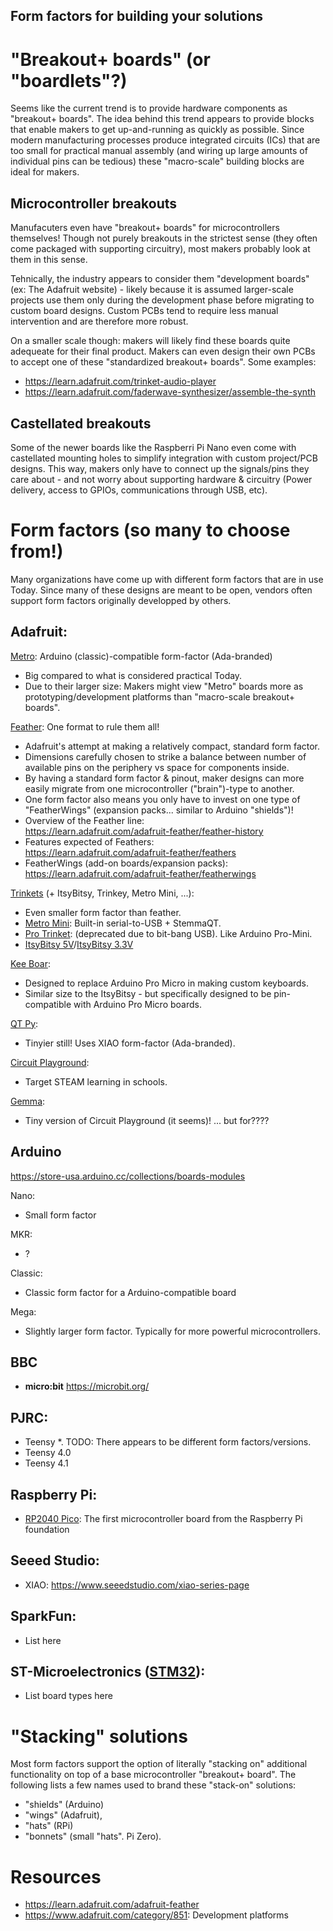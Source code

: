 [SparkFun]: <https://www.sparkfun.com/>
[STM32]: <https://www.st.com/en/microcontrollers-microprocessors/stm32-32-bit-arm-cortex-mcus.html>
[RPi-Pico]: <https://www.raspberrypi.com/products/raspberry-pi-pico/>
[Ada-Metro]: <https://www.adafruit.com/category/818>
[Ada-Feather]: <https://www.adafruit.com/category/777>
[Ada-Trinkets]: <https://www.adafruit.com/category/261>
[Ada-QTPy]: <https://www.adafruit.com/category/595>
[Ada-CktPlay]: <https://www.adafruit.com/category/888>
[Ada-Gemma]: <https://www.adafruit.com/category/868>

## Form factors for building your solutions
<!----------------------------------------------------------------------------->

# "Breakout+ boards" (or "boardlets"?)
Seems like the current trend is to provide hardware components as "breakout+
boards".  The idea behind this trend appears to provide blocks that enable
makers to get up-and-running as quickly as possible. Since modern manufacturing
processes produce integrated circuits (ICs) that are too small for practical
manual assembly (and wiring up large amounts of individual pins can be tedious)
these "macro-scale" building blocks are ideal for makers.

## Microcontroller breakouts
Manufacuters even have "breakout+ boards" for microcontrollers themselves!
Though not purely breakouts in the strictest sense (they often come packaged
with supporting circuitry), most makers probably look at them in this sense.

Tehnically, the industry appears to consider them "development boards" (ex:
The Adafruit website) - likely because it is assumed larger-scale projects
use them only during the development phase before migrating to custom board
designs. Custom PCBs tend to require less manual intervention and are therefore
more robust.

On a smaller scale though: makers will likely find these boards quite adequeate
for their final product. Makers can even design their own PCBs to accept one of
these "standardized breakout+ boards". Some examples:
- <https://learn.adafruit.com/trinket-audio-player>
- <https://learn.adafruit.com/faderwave-synthesizer/assemble-the-synth>

## Castellated breakouts
Some of the newer boards like the Raspberri Pi Nano even come with castellated
mounting holes to simplify integration with custom project/PCB designs.
This way, makers only have to connect up the signals/pins they care about -
and not worry about supporting hardware & circuitry (Power delivery, access to
GPIOs, communications through USB, etc).

# Form factors (so many to choose from!)
Many organizations have come up with different form factors that are in use Today.
Since many of these designs are meant to be open, vendors often support form factors
originally developped by others.

## Adafruit:
<!----------------------------------------------------------------------------->
[Metro][Ada-Metro]: Arduino (classic)-compatible form-factor (Ada-branded)
- Big compared to what is considered practical Today.
- Due to their larger size: Makers might view "Metro" boards more as
  prototyping/development platforms than "macro-scale breakout+ boards".

[Feather][Ada-Feather]: One format to rule them all!
- Adafruit's attempt at making a relatively compact, standard form factor.
- Dimensions carefully chosen to strike a balance between number of available
  pins on the periphery vs space for components inside.
- By having a standard form factor & pinout, maker designs can more easily migrate
  from one microcontroller ("brain")-type to another.
- One form factor also means you only have to invest on one type of "FeatherWings"
  (expansion packs... similar to Arduino "shields")!
- Overview of the Feather line:<br>
  <https://learn.adafruit.com/adafruit-feather/feather-history>
- Features expected of Feathers:<br>
  <https://learn.adafruit.com/adafruit-feather/feathers>
- FeatherWings (add-on boards/expansion packs):<br>
  https://learn.adafruit.com/adafruit-feather/featherwings

[Trinkets][Ada-Trinkets] (+ ItsyBitsy, Trinkey, Metro Mini, ...):
- Even smaller form factor than feather.
- [Metro Mini](https://learn.adafruit.com/adafruit-metro-mini):
  Built-in serial-to-USB + StemmaQT.
- [Pro Trinket](https://learn.adafruit.com/introducing-pro-trinket):
  (deprecated due to bit-bang USB). Like Arduino Pro-Mini.
- [ItsyBitsy 5V](https://www.adafruit.com/product/3677)/[ItsyBitsy 3.3V](https://www.adafruit.com/product/3675)


[Kee Boar](https://learn.adafruit.com/adafruit-kb2040):
- Designed to replace Arduino Pro Micro in making custom keyboards.
- Similar size to the ItsyBitsy - but specifically designed to be pin-compatible
  with Arduino Pro Micro boards.

[QT Py][Ada-QTPy]:
- Tinyier still! Uses XIAO form-factor (Ada-branded).

[Circuit Playground][Ada-CktPlay]:
- Target STEAM learning in schools.

[Gemma][Ada-Gemma]:
- Tiny version of Circuit Playground (it seems)! ... but for????


## Arduino
<!----------------------------------------------------------------------------->
<https://store-usa.arduino.cc/collections/boards-modules>

Nano:
- Small form factor

MKR:
- ?

Classic:
- Classic form factor for a Arduino-compatible board

Mega:
- Slightly larger form factor. Typically for more powerful microcontrollers.

## BBC
<!----------------------------------------------------------------------------->
- **micro:bit** <https://microbit.org/>

## PJRC:
<!----------------------------------------------------------------------------->
- Teensy \*. TODO: There appears to be different form factors/versions.
- Teensy 4.0
- Teensy 4.1

## Raspberry Pi:
<!----------------------------------------------------------------------------->
- [RP2040 Pico][RPi-Pico]: The first microcontroller board from the Raspberry Pi foundation

## Seeed Studio:
<!----------------------------------------------------------------------------->
- XIAO: <https://www.seeedstudio.com/xiao-series-page>

## SparkFun:
<!----------------------------------------------------------------------------->
- List here

## ST-Microelectronics ([STM32]):
<!----------------------------------------------------------------------------->
- List board types here

# "Stacking" solutions
Most form factors support the option of literally "stacking on" additional
functionality on top of a base microcontroller "breakout+ board". The following
lists a few names used to brand these "stack-on" solutions:
- "shields" (Arduino)
- "wings" (Adafruit),
- "hats" (RPi)
- "bonnets" (small "hats". Pi Zero).

# Resources
<!----------------------------------------------------------------------------->
- <https://learn.adafruit.com/adafruit-feather>
- <https://www.adafruit.com/category/851>: Development platforms